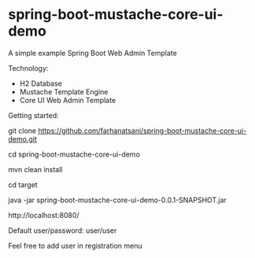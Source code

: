 # spring-boot-mustache-core-ui-demo
A simple example Spring Boot Web Admin Template

Technology:
- H2 Database
- Mustache Template Engine
- Core UI Web Admin Template

Getting started:

git clone https://github.com/farhanatsani/spring-boot-mustache-core-ui-demo.git

cd spring-boot-mustache-core-ui-demo

mvn clean install

cd target

java -jar spring-boot-mustache-core-ui-demo-0.0.1-SNAPSHOT.jar

http://localhost:8080/


Default user/password: user/user

Feel free to add user in registration menu
